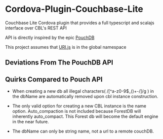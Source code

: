 # Cordova-Plugin-Couchbase-Lite
Couchbase Lite Cordova plugin that provides a
full typescript and scalajs interface over CBL's REST API

API is directly inspired by the epic [PouchDB](http://pouchdb.com)

This project assumes that [URI.js](http://example.net/) is in the global namespace


## Deviations From The PouchDB API

## Quirks Compared to Pouch API
- When creating a new db all illegal characters( /[^a-z0-9$_()+-/]/g )
in the dbName are automatically removed upon cbl instance construction.

- The only valid option for creating a new CBL instance is the name
option. Auto_compaction is not included because ForestDB will inherently
auto_compact. This Forest db will become the default engine in the near
future.

- The dbName can only be string name, not a url to a remote couchDB.